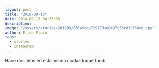 ```yaml
---
layout: post
title: "2018-09-13"
date: 2018-09-13 04:35:03
description: 
image: "/assets/stories/201809/8354fcda729173ce8497c56cd7d768cd.jpg"
author: Elise Plain
tags: 
  - stories
  - instagram
---
```


Hace dos años en esta misma ciudad toqué fondo
<p></p>
